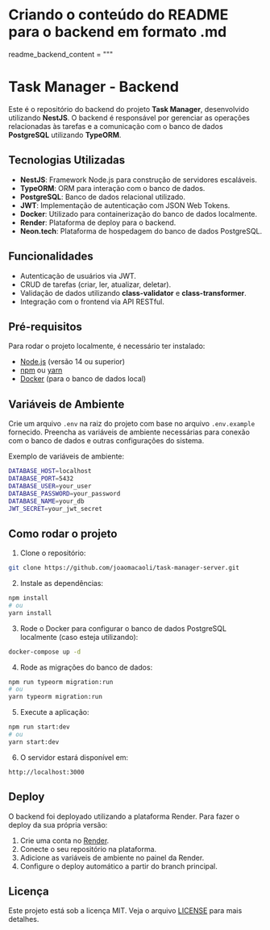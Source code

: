 # Criando o conteúdo do README para o backend em formato .md

readme_backend_content = """
# Task Manager - Backend

Este é o repositório do backend do projeto **Task Manager**, desenvolvido utilizando **NestJS**. O backend é responsável por gerenciar as operações relacionadas às tarefas e a comunicação com o banco de dados **PostgreSQL** utilizando **TypeORM**.

## Tecnologias Utilizadas

- **NestJS**: Framework Node.js para construção de servidores escaláveis.
- **TypeORM**: ORM para interação com o banco de dados.
- **PostgreSQL**: Banco de dados relacional utilizado.
- **JWT**: Implementação de autenticação com JSON Web Tokens.
- **Docker**: Utilizado para containerização do banco de dados localmente.
- **Render**: Plataforma de deploy para o backend.
- **Neon.tech**: Plataforma de hospedagem do banco de dados PostgreSQL.

## Funcionalidades

- Autenticação de usuários via JWT.
- CRUD de tarefas (criar, ler, atualizar, deletar).
- Validação de dados utilizando **class-validator** e **class-transformer**.
- Integração com o frontend via API RESTful.

## Pré-requisitos

Para rodar o projeto localmente, é necessário ter instalado:

- [Node.js](https://nodejs.org/) (versão 14 ou superior)
- [npm](https://www.npmjs.com/) ou [yarn](https://yarnpkg.com/)
- [Docker](https://www.docker.com/) (para o banco de dados local)

## Variáveis de Ambiente

Crie um arquivo `.env` na raiz do projeto com base no arquivo `.env.example` fornecido. Preencha as variáveis de ambiente necessárias para conexão com o banco de dados e outras configurações do sistema.

Exemplo de variáveis de ambiente:

```bash
DATABASE_HOST=localhost
DATABASE_PORT=5432
DATABASE_USER=your_user
DATABASE_PASSWORD=your_password
DATABASE_NAME=your_db
JWT_SECRET=your_jwt_secret
```


## Como rodar o projeto

1. Clone o repositório:

```bash
git clone https://github.com/joaomacaoli/task-manager-server.git
```

2. Instale as dependências:

```bash
npm install
# ou
yarn install
```

3. Rode o Docker para configurar o banco de dados PostgreSQL localmente (caso esteja utilizando):
```bash
docker-compose up -d
```

4. Rode as migrações do banco de dados:

```bash
npm run typeorm migration:run
# ou
yarn typeorm migration:run
```

5. Execute a aplicação:

```bash
npm run start:dev
# ou
yarn start:dev
```

6. O servidor estará disponível em:

```
http://localhost:3000
```

## Deploy

O backend foi deployado utilizando a plataforma Render. Para fazer o deploy da sua própria versão:

1. Crie uma conta no [Render](https://render.com/).
2. Conecte o seu repositório na plataforma.
3. Adicione as variáveis de ambiente no painel da Render.
4. Configure o deploy automático a partir do branch principal.

## Licença

Este projeto está sob a licença MIT. Veja o arquivo [LICENSE](./LICENSE) para mais detalhes.
